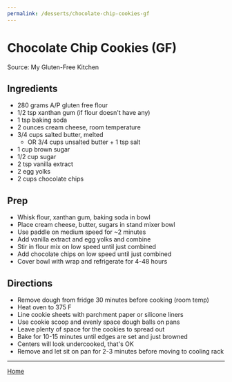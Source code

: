 ```yaml
---
permalink: /desserts/chocolate-chip-cookies-gf
---
```

# Chocolate Chip Cookies (GF)

Source: My Gluten-Free Kitchen

## Ingredients

- 280 grams A/P gluten free flour
- 1/2 tsp xanthan gum (if flour doesn't have any)
- 1 tsp baking soda
- 2 ounces cream cheese, room temperature
- 3/4 cups salted butter, melted
  - OR 3/4 cups unsalted butter + 1 tsp salt
- 1 cup brown sugar
- 1/2 cup sugar
- 2 tsp vanilla extract
- 2 egg yolks
- 2 cups chocolate chips

## Prep

- Whisk flour, xanthan gum, baking soda in bowl
- Place cream cheese, butter, sugars in stand mixer bowl
- Use paddle on medium speed for ~2 minutes
- Add vanilla extract and egg yolks and combine
- Stir in flour mix on low speed until just combined
- Add chocolate chips on low speed until just combined
- Cover bowl with wrap and refrigerate for 4-48 hours

## Directions

- Remove dough from fridge 30 minutes before cooking (room temp)
- Heat oven to 375 F
- Line cookie sheets with parchment paper or silicone liners
- Use cookie scoop and evenly space dough balls on pans
- Leave plenty of space for the cookies to spread out
- Bake for 10-15 minutes until edges are set and just browned
- Centers will look undercooked, that's OK
- Remove and let sit on pan for 2-3 minutes before moving to cooling rack

---

[Home](https://thomasjbarrett82.github.io)
